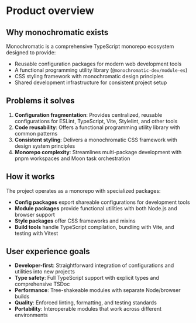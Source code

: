 # Product overview

## Why monochromatic exists

Monochromatic is a comprehensive TypeScript monorepo ecosystem designed to provide:
- Reusable configuration packages for modern web development tools
- A functional programming utility library (`@monochromatic-dev/module-es`)
- CSS styling framework with monochromatic design principles
- Shared development infrastructure for consistent project setup

## Problems it solves

1. **Configuration fragmentation**: Provides centralized, reusable configurations for ESLint, TypeScript, Vite, Stylelint, and other tools
2. **Code reusability**: Offers a functional programming utility library with common patterns
3. **Consistent styling**: Delivers a monochromatic CSS framework with design system principles
4. **Monorepo complexity**: Streamlines multi-package development with pnpm workspaces and Moon task orchestration

## How it works

The project operates as a monorepo with specialized packages:
- **Config packages** export shareable configurations for development tools
- **Module packages** provide functional utilities with both Node.js and browser support
- **Style packages** offer CSS frameworks and mixins
- **Build tools** handle TypeScript compilation, bundling with Vite, and testing with Vitest

## User experience goals

- **Developer-first**: Straightforward integration of configurations and utilities into new projects
- **Type safety**: Full TypeScript support with explicit types and comprehensive TSDoc
- **Performance**: Tree-shakeable modules with separate Node/browser builds
- **Quality**: Enforced linting, formatting, and testing standards
- **Portability**: Interoperable modules that work across different environments
